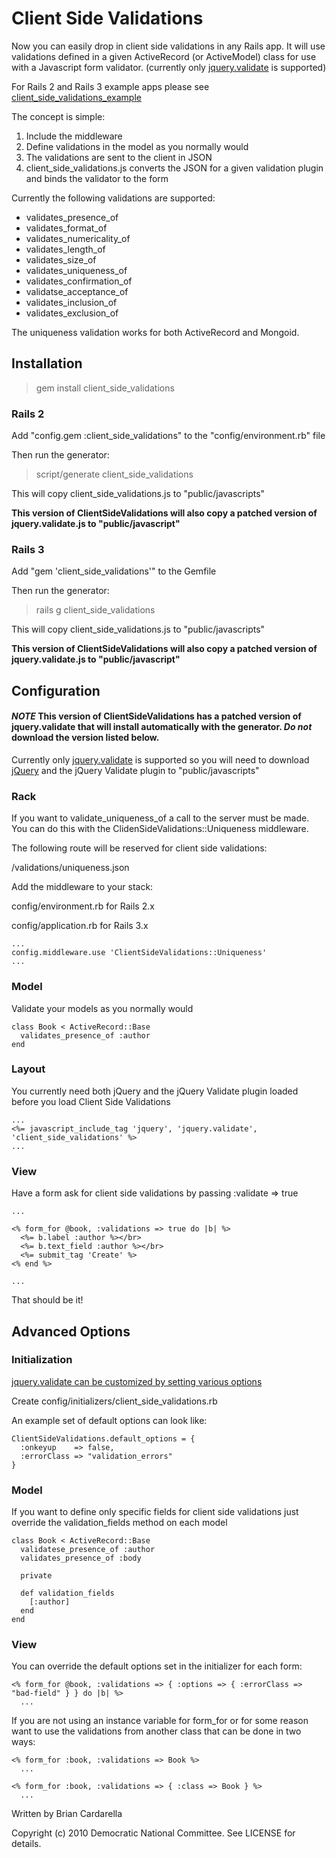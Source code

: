 # Client Side Validations
Now you can easily drop in client side validations in any Rails app. It will use validations defined in a given ActiveRecord (or ActiveModel) class for use with a Javascript form validator. (currently only [jquery.validate](http://bassistance.de/jquery-plugins/jquery-plugin-validation/) is supported)

For Rails 2 and Rails 3 example apps please see [client_side_validations_example](http://github.com/dnclabs/client_side_validations_examples)

The concept is simple:

1. Include the middleware
2. Define validations in the model as you normally would
3. The validations are sent to the client in JSON
4. client_side_validations.js converts the JSON for a given validation plugin and binds the validator to the form

Currently the following validations are supported:

* validates_presence_of
* validates_format_of
* validates_numericality_of
* validates_length_of
* validates_size_of
* validates_uniqueness_of
* validates_confirmation_of
* validatse_acceptance_of
* validates_inclusion_of
* validates_exclusion_of

The uniqueness validation works for both ActiveRecord and Mongoid.

## Installation
> gem install client_side_validations

### Rails 2
Add "config.gem :client_side_validations" to the "config/environment.rb" file

Then run the generator:
   > script/generate client_side_validations

This will copy client_side_validations.js to "public/javascripts"

**This version of ClientSideValidations will also copy a patched version of jquery.validate.js to "public/javascript"**

### Rails 3
Add "gem 'client_side_validations'" to the Gemfile

Then run the generator:
   > rails g client_side_validations

This will copy client_side_validations.js to "public/javascripts"

**This version of ClientSideValidations will also copy a patched version of jquery.validate.js to "public/javascript"**

## Configuration
#### *NOTE* This version of ClientSideValidations has a patched version of jquery.validate that will install automatically with the generator. *Do not* download the version listed below.
Currently only [jquery.validate](http://bassistance.de/jquery-plugins/jquery-plugin-validation/) is supported so you will need to download [jQuery](http://docs.jquery.com/Downloading_jQuery) and the jQuery Validate plugin to "public/javascripts"

### Rack
If you want to validate_uniqueness_of a call to the server must be made. You can do this with the ClidenSideValidations::Uniqueness middleware.

The following route will be reserved for client side validations:

/validations/uniqueness.json

Add the middleware to your stack:

config/environment.rb for Rails 2.x

config/application.rb for Rails 3.x

    ...
    config.middleware.use 'ClientSideValidations::Uniqueness'
    ...

### Model
Validate your models as you normally would

    class Book < ActiveRecord::Base
      validates_presence_of :author
    end

### Layout
You currently need both jQuery and the jQuery Validate plugin loaded before you load Client Side Validations

    ...
    <%= javascript_include_tag 'jquery', 'jquery.validate', 'client_side_validations' %>
    ...
   
### View
Have a form ask for client side validations by passing :validate => true

    ...
    
    <% form_for @book, :validations => true do |b| %>
      <%= b.label :author %></br>
      <%= b.text_field :author %></br>
      <%= submit_tag 'Create' %>
    <% end %>
    
    ...
   
That should be it!

## Advanced Options

### Initialization
[jquery.validate can be customized by setting various options](http://docs.jquery.com/Plugins/Validation/validate#toptions)

Create config/initializers/client_side_validations.rb

An example set of default options can look like:

    ClientSideValidations.default_options = {
      :onkeyup    => false,
      :errorClass => "validation_errors"
    }
    
### Model
If you want to define only specific fields for client side validations just override the validation_fields method on each model

    class Book < ActiveRecord::Base
      validatese_presence_of :author
      validates_presence_of :body
      
      private
      
      def validation_fields
        [:author]
      end
    end
    

### View
You can override the default options set in the initializer for each form:

    <% form_for @book, :validations => { :options => { :errorClass => "bad-field" } } do |b| %>
      ...
      
If you are not using an instance variable for form_for or for some reason want to use the validations from another class that can be done in two ways:

    <% form_for :book, :validations => Book %>
      ...
      
    <% form_for :book, :validations => { :class => Book } %>
      ...
      
Written by Brian Cardarella

Copyright (c) 2010 Democratic National Committee. See LICENSE for details.
